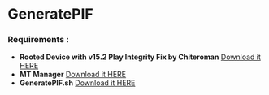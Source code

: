 # GeneratePIF

### Requirements :
+ **Rooted Device with v15.2 Play Integrity Fix by Chiteroman** [Download it HERE](https://github.com/chiteroman/PlayIntegrityFix/releases/download/v15.2/PlayIntegrityFix_v15.2.zip)
+ **MT Manager** [Download it HERE](https://github.com/x1337cn/GeneratePIF/releases/download/v0.1/MT.Manager.apk)
+ **GeneratePIF.sh** [Download it HERE](https://github.com/x1337cn/GeneratePIF/releases/download/v0.1/GeneratePIF.sh)
